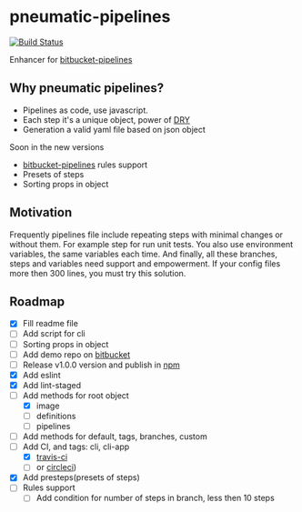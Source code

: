 # pneumatic-pipelines

[![Build Status](https://travis-ci.org/AlekseyLeshko/pneumatic-pipelines.svg?branch=master)](https://travis-ci.org/AlekseyLeshko/pneumatic-pipelines)

Enhancer for [bitbucket-pipelines](https://bitbucket.org/product/features/pipelines)

## Why pneumatic pipelines?
 * Pipelines as code, use javascript.
 * Each step it's a unique object, power of [DRY](https://en.wikipedia.org/wiki/Don%27t_repeat_yourself)
 * Generation a valid yaml file based on json object

Soon in the new versions

 * [bitbucket-pipelines](https://bitbucket.org/product/features/pipelines) rules support
 * Presets of steps
 * Sorting props in object

## Motivation
Frequently pipelines file include repeating steps with minimal changes or without them. For example step for run unit tests.
You also use environment variables, the same variables each time.
And finally, all these branches, steps and variables need support and empowerment.
If your config files more then 300 lines, you must try this solution.

## Roadmap
- [x] Fill readme file
- [ ] Add script for cli
- [ ] Sorting props in object
- [ ] Add demo repo on [bitbucket](https://bitbucket.org)
- [ ] Release v1.0.0 version and publish in [npm](https://www.npmjs.com)
- [x] Add eslint
- [x] Add lint-staged
- [ ] Add methods for root object
  - [x] image
  - [ ] definitions
  - [ ] pipelines
- [ ] Add methods for default, tags, branches, custom
- [ ] Add CI, and tags: cli, cli-app
  - [x] [travis-ci](https://travis-ci.org)
  - [ ] or [circleci](https://circleci.com))
- [x] Add presteps(presets of steps)
- [ ] Rules support
  - [ ] Add condition for number of steps in branch, less then 10 steps
